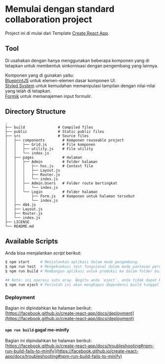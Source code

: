 # Memulai dengan standard collaboration project

Project ini di mulai dari Template [Create React App](https://github.com/facebook/create-react-app).
## Tool

Di usahakan dengan hanya menggunakan beberapa komponen yang di tetapkan untuk membentuk sinkornisasi dengan pengembang yang lainnya.

Komponen yang di gunakan yaitu:\
[BlueprintJS](https://blueprintjs.com/docs/) untuk elemen-elemen dasar komponen UI.\
[Styled System](https://styled-system.com/) untuk kemudahan memanipulasi tampilan dengan nilai-nilai yang telah di tetapkan.\
[Formik](https://formik.org/docs/overview) untuk memanajemen input formulir.

## Directory Structure

    .
    ├── build               # Compiled files
    ├── public              # Static public files
    ├── src                 # Source files
    │   ├── components        # Komponen reuseable project
    │   │   ├── Grid.js       # File komponen
    │   │   ├── utility.js    # File utility
    │   │   └── index.js
    │   ├── pages             # Halaman
    │   │   ├── Admin         # Folder halaman
    │   │   │   ├── hoc.js    # Context file
    │   │   │   ├── Layout.js
    │   │   │   ├── Router.js
    │   │   │   └── index.js
    │   │   ├── Admin.Users   # Folder route bertingkat
    │   │   │   └── index.js
    │   │   └── Login         # Folder halaman
    │   │       ├── Form.js   # Komponen untuk halaman tersebut
    │   │       └── index.js
    │   ├── 404.js
    │   ├── Layout.js
    │   ├── Router.js
    │   └── index.js
    ├── LICENSE
    └── README.md

## Available Scripts

Anda bisa menjalankan _script_ berikut:

```bash
$ npm start     # Menjalankan aplikasi dalam mode pengembang.
$ npm run test  # Mengeksekusi test fungsional dalam mode pantauan perubahan.
$ npm run build # Membangun aplikasi untuk produksi ke dalam folder build.

## Note: ini operasi satu aray. Begitu anda `eject`, anda tidak dapat kembali !
$ npm run eject # Perintah ini akan menghapus dependensi build tunggal dari proyek Anda.
```

### Deployment

Bagian ini dipindahkan ke halaman berikut: [https://facebook.github.io/create-react-app/docs/deployment](https://facebook.github.io/create-react-app/docs/deployment)

#### `npm run build` gagal me-minify

Bagian ini dipindahkan ke halaman berikut: [https://facebook.github.io/create-react-app/docs/troubleshooting#npm-run-build-fails-to-minify](https://facebook.github.io/create-react-app/docs/troubleshooting#npm-run-build-fails-to-minify)
